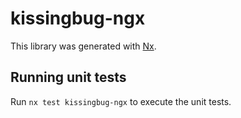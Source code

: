 # kissingbug-ngx

This library was generated with [Nx](https://nx.dev).

## Running unit tests

Run `nx test kissingbug-ngx` to execute the unit tests.
